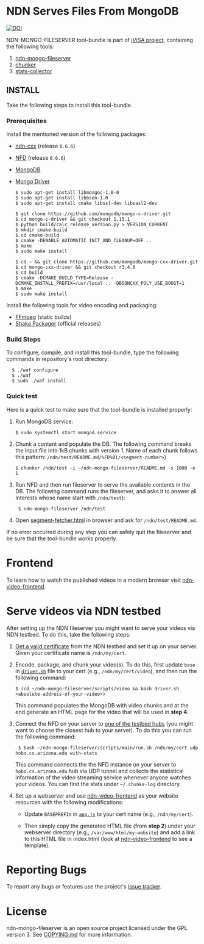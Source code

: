 # NDN Serves Files From MongoDB

[![DOI](https://zenodo.org/badge/212915432.svg)](https://zenodo.org/badge/latestdoi/212915432)


NDN-MONGO-FILESERVER tool-bundle is part of [iViSA project](https://ivisa.named-data.net), containing the following tools:
1. [ndn-mongo-fileserver](src/mongo-fileserver)
2. [chunker](src/util)
3. [stats-collector](src/util)

## INSTALL
Take the following steps to install this tool-bundle.

### Prerequisites
Install the mentioned version of the following packages:
- [ndn-cxx](https://github.com/named-data/ndn-cxx) (release `0.6.6`)
- [NFD](https://github.com/named-data/NFD) (release `0.6.6`)
- [MongoDB](https://docs.mongodb.com/manual/tutorial/install-mongodb-enterprise-on-ubuntu)
- [Mongo Driver](http://mongocxx.org/mongocxx-v3/installation/)

      $ sudo apt-get install libmongoc-1.0-0
      $ sudo apt-get install libbson-1.0
      $ sudo apt-get install cmake libssl-dev libsasl2-dev
      
      $ git clone https://github.com/mongodb/mongo-c-driver.git
      $ cd mongo-c-driver && git checkout 1.15.1
      $ python build/calc_release_version.py > VERSION_CURRENT
      $ mkdir cmake-build
      $ cd cmake-build
      $ cmake -DENABLE_AUTOMATIC_INIT_AND_CLEANUP=OFF ..
      $ make
      $ sudo make install
      
      $ cd ~ && git clone https://github.com/mongodb/mongo-cxx-driver.git
      $ cd mongo-cxx-driver && git checkout r3.4.0
      $ cd build
      $ cmake -DCMAKE_BUILD_TYPE=Release -DCMAKE_INSTALL_PREFIX=/usr/local .. -DBSONCXX_POLY_USE_BOOST=1
      $ make
      $ sudo make install

Install the following tools for video encoding and packaging:
- [FFmpeg](https://johnvansickle.com/ffmpeg/) (static builds)
- [Shaka Packager](https://github.com/google/shaka-packager/releases) (official releases)

### Build Steps
To configure, compile, and install this tool-bundle, type the following commands
in repository's root directory:

      $ ./waf configure
      $ ./waf
      $ sudo ./waf install

### Quick test
Here is a quick test to make sure that the tool-bundle is installed properly:

1. Run MongoDB service:

       $ sudo systemctl start mongod.service

2. Chunk a content and populate the DB. The following command breaks the input file into
1kB chunks with version 1. Name of each chunk follows this pattern: `/ndn/test/README.md/%FD%01/<segment-number>`)

       $ chunker /ndn/test -i ~/ndn-mongo-fileserver/README.md -s 1000 -e 1

3. Run NFD and then run fileserver to serve the available contents in the DB. The following command runs the fileserver,
and asks it to answer all Interests whose name start with `/ndn/test`):

        $ ndn-mongo-fileserver /ndn/test
4. Open [segment-fetcher.html](util/segment-fetcher.html) in browser and ask for `/ndn/test/README.md`.

If no error occurred during any step you can safely quit the fileserver and be sure that the tool-bundle works properly.

# Frontend
To learn how to watch the published videos in a modern browser visit [ndn-video-frontend](https://github.com/chavoosh/ndn-video-frontend).

# Serve videos via NDN testbed
After setting up the NDN fileserver you might want to serve your videos via NDN testbed. To do this, take the following steps:
1. [Get a valid certificate](https://ndncert.named-data.net/help) from the NDN testbed and set it up on your server. Given your certificate name is `/ndn/my/cert`.

2. Encode, package, and chunk your video(s). To do this, first update `base` in [`driver.sh`](scripts/video/driver.sh#L113) file to your cert (e.g., `/ndn/my/cert/video`), and then run the following command:
    
       $ (cd ~/ndn-mongo-fileserver/scripts/video && bash driver.sh <absolute-address-of-your-video>)

    This command populates the MongoDB with video chunks and at the end generate an HTML page for the video that will be used in **step 4**.

3. Connect the NFD on your server to [one of the testbed hubs](http://ndndemo.arl.wustl.edu) (you might want to choose the closest hub to your server). To do this you can run the following command:

        $ bash ~/ndn-mongo-fileserver/scripts/main/run.sh /ndn/my/cert udp hobo.cs.arizona.edu with-stats
 
    This command connects the the NFD instance on your server to `hobo.cs.arizona.edu` hub via UDP tunnel and collects the statistical information of the video streaming service whenever anyone watches your videos. You can find the stats under `~/.chunks-log` directory.
 
4. Set up a webserver and use [ndn-video-frontend](https://github.com/chavoosh/ndn-video-frontend) as your website resources with the following modifications:

    - Update `BASEPREFIX` in [`app.js`](https://github.com/chavoosh/ndn-video-frontend/blob/master/app.js#L7) to your cert name (e.g., `/ndn/my/cert`).

    - Then simply copy the generated HTML file (from **step 2**) under your webserver directory (e.g., `/var/www/html/my-website`) and add a link to this HTML file in index.html (look at [ndn-video-frontend](https://github.com/chavoosh/ndn-video-frontend) to see a template).

# Reporting Bugs
To report any bugs or features use the project's [issue tracker](https://github.com/chavoosh/ndn-mongo-fileserver/issues).

# License
ndn-mongo-fileserver is an open source project licensed under the GPL version 3. See [COPYING.md](COPYING.md)
for more information.
